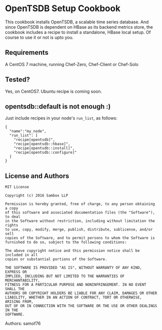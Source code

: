 # OpenTSDB Setup Cookbook

This cookbook installs OpenTSDB, a scalable time series database. And since OpenTSDB is dependent on HBase as its backend metrics store, the cookbook includes a recipe to install a standalone, HBase local setup. Of course to use it or not is upto you.

## Requirements

A CentOS 7 machine, running Chef-Zero, Chef-Client or Chef-Solo

## Tested?

Yes, on CentOS7. Ubuntu recipe is coming soon.

## opentsdb::default is not enough :)

Just include recipes in your node's `run_list`, as follows:

    {
      "name":"my_node",
      "run_list": [
        "recipe[opentsdb]",
        "recipe[opentsdb::hbase]",
        "recipe[opentsdb::install]",
        "recipe[opentsdb::configure]"
      ]
    }

## License and Authors

    MIT License

    Copyright (c) 2016 Sambox LLP

    Permission is hereby granted, free of charge, to any person obtaining a copy
    of this software and associated documentation files (the "Software"), to deal
    in the Software without restriction, including without limitation the rights
    to use, copy, modify, merge, publish, distribute, sublicense, and/or sell
    copies of the Software, and to permit persons to whom the Software is
    furnished to do so, subject to the following conditions:

    The above copyright notice and this permission notice shall be included in all
    copies or substantial portions of the Software.

    THE SOFTWARE IS PROVIDED "AS IS", WITHOUT WARRANTY OF ANY KIND, EXPRESS OR
    IMPLIED, INCLUDING BUT NOT LIMITED TO THE WARRANTIES OF MERCHANTABILITY,
    FITNESS FOR A PARTICULAR PURPOSE AND NONINFRINGEMENT. IN NO EVENT SHALL THE
    AUTHORS OR COPYRIGHT HOLDERS BE LIABLE FOR ANY CLAIM, DAMAGES OR OTHER
    LIABILITY, WHETHER IN AN ACTION OF CONTRACT, TORT OR OTHERWISE, ARISING FROM,
    OUT OF OR IN CONNECTION WITH THE SOFTWARE OR THE USE OR OTHER DEALINGS IN THE
    SOFTWARE.

Authors: samof76
